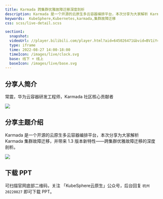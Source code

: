 ```yaml
---
title: Karmada 跨集群优雅故障迁移深度剖析
description: Karmada 是一个开源的云原生多云容器编排平台，本次分享为大家解析 Karmada 集群故障迁移，并带来 1.3 版本新特性——跨集群优雅故障迁移的深度剖析。
keywords:  KubeSphere,Kubernetes,karmada,集群故障迁移
css: scss/live-detail.scss

section1:
  snapshot: 
  videoUrl: //player.bilibili.com/player.html?aid=645026471&bvid=BV1iY4y1u7TQ&cid=817817018&page=1&high_quality=1
  type: iframe
  time: 2022-08-27 14:00-18:00
  timeIcon: /images/live/clock.svg
  base: 线下 + 线上
  baseIcon: /images/live/base.svg
---
```


## 分享人简介

常震，华为云容器研发工程师，Karmada 社区核心贡献者

![](https://pek3b.qingstor.com/kubesphere-community/images/hangzhou0827-changzhen.jpg)

## 分享主题介绍

Karmada 是一个开源的云原生多云容器编排平台，本次分享为大家解析 Karmada 集群故障迁移，并带来 1.3 版本新特性——跨集群优雅故障迁移的深度剖析。

![](https://pek3b.qingstor.com/kubesphere-community/images/changzhen-20220827-p.png)

## 下载 PPT

可扫描官网底部二维码，关注 「KubeSphere云原生」公众号，后台回复 `杭州20220827` 即可下载 PPT。
